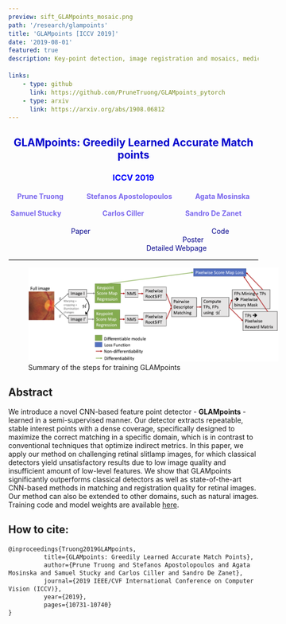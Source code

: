 ```yaml
---
preview: sift_GLAMpoints_mosaic.png
path: '/research/glampoints'
title: 'GLAMpoints [ICCV 2019]'
date: '2019-08-01'
featured: true
description: Key-point detection, image registration and mosaics, medical data

links:
    - type: github
      link: https://github.com/PruneTruong/GLAMpoints_pytorch
    - type: arxiv
      link: https://arxiv.org/abs/1908.06812
---
```



## <div align="center"><span style="color:MediumBlue">GLAMpoints: Greedily Learned Accurate Match points</span></div>
### <div align="center"><span style="color:Blue">ICCV 2019</span></div>
#### <div align="center"><span style="color:MediumSlateBlue">Prune Truong &nbsp;&nbsp;&nbsp;&nbsp;&nbsp;&nbsp;&nbsp;&nbsp;&nbsp;&nbsp;&nbsp;&nbsp; Stefanos Apostolopoulos  &nbsp;&nbsp;&nbsp;&nbsp;&nbsp;&nbsp;&nbsp;&nbsp;&nbsp;&nbsp;&nbsp;&nbsp; Agata Mosinska &nbsp;&nbsp;&nbsp;&nbsp;&nbsp;&nbsp;&nbsp;&nbsp;&nbsp;&nbsp; <br> Samuel Stucky &nbsp;&nbsp;&nbsp;&nbsp;&nbsp;&nbsp;&nbsp;&nbsp;&nbsp;&nbsp;&nbsp;&nbsp;&nbsp;&nbsp;&nbsp;&nbsp;&nbsp;&nbsp;&nbsp;&nbsp;&nbsp;&nbsp;&nbsp; Carlos Ciller  &nbsp;&nbsp;&nbsp;&nbsp;&nbsp;&nbsp;&nbsp;&nbsp;&nbsp;&nbsp;&nbsp;&nbsp;&nbsp;&nbsp;&nbsp;&nbsp;&nbsp;&nbsp;&nbsp;&nbsp;&nbsp;&nbsp;&nbsp; Sandro De Zanet &nbsp;&nbsp;&nbsp;&nbsp;&nbsp;&nbsp;&nbsp;&nbsp;</a></span></div>

<div align="center">
&nbsp;&nbsp;&nbsp;&nbsp;&nbsp;&nbsp;&nbsp;&nbsp;&nbsp;&nbsp;&nbsp;&nbsp;&nbsp;&nbsp;&nbsp;&nbsp;
<a href="https://arxiv.org/abs/1908.06812"  style="text-decoration: none;color: DarkBlue ">Paper</a> &nbsp;&nbsp;&nbsp;&nbsp;&nbsp;&nbsp;&nbsp;&nbsp;&nbsp;&nbsp;&nbsp;&nbsp;&nbsp;&nbsp;&nbsp;&nbsp;&nbsp;&nbsp;&nbsp;&nbsp;&nbsp;&nbsp;&nbsp;&nbsp;&nbsp;&nbsp;&nbsp;&nbsp;&nbsp;&nbsp;&nbsp;&nbsp;&nbsp;&nbsp;&nbsp;&nbsp;&nbsp;&nbsp;&nbsp;&nbsp;&nbsp;&nbsp;&nbsp;&nbsp;&nbsp;&nbsp;&nbsp;&nbsp;&nbsp;&nbsp;&nbsp;&nbsp;&nbsp;&nbsp;&nbsp;&nbsp;&nbsp;&nbsp;&nbsp;&nbsp;
<a href="https://github.com/PruneTruong/GLAMpoints_pytorch"  style="text-decoration: none;color: DarkBlue ">Code</a> &nbsp;&nbsp;&nbsp;&nbsp;&nbsp;&nbsp;&nbsp;&nbsp;&nbsp;&nbsp;&nbsp;&nbsp;&nbsp;&nbsp;&nbsp;&nbsp;&nbsp;&nbsp;&nbsp;&nbsp;&nbsp;&nbsp;&nbsp;&nbsp;&nbsp;&nbsp;&nbsp;&nbsp;&nbsp;&nbsp;&nbsp;&nbsp;&nbsp;&nbsp;&nbsp;&nbsp;&nbsp;&nbsp;&nbsp;&nbsp;&nbsp;&nbsp;&nbsp;&nbsp;&nbsp;&nbsp;&nbsp;&nbsp;&nbsp;&nbsp;&nbsp;&nbsp;&nbsp;&nbsp;&nbsp;&nbsp;&nbsp;&nbsp;&nbsp;&nbsp;
<a href="https://drive.google.com/file/d/1706DRoMCr7adBnxws1iLcwUfJ1ClEant/view?usp=sharing"  style="text-decoration: none;color: DarkBlue ">Poster</a> &nbsp;&nbsp;&nbsp;&nbsp;&nbsp;&nbsp;&nbsp;&nbsp;&nbsp;&nbsp;&nbsp;&nbsp;&nbsp;&nbsp;&nbsp;&nbsp;&nbsp;&nbsp;&nbsp;&nbsp;&nbsp;&nbsp;&nbsp;&nbsp;&nbsp;&nbsp;&nbsp;&nbsp;&nbsp;&nbsp;&nbsp;&nbsp;&nbsp;&nbsp;&nbsp;&nbsp;&nbsp;&nbsp;&nbsp;&nbsp;&nbsp;&nbsp;&nbsp;&nbsp;&nbsp;&nbsp;&nbsp;&nbsp;&nbsp;&nbsp;&nbsp;&nbsp;&nbsp;&nbsp;&nbsp;&nbsp;&nbsp;&nbsp;&nbsp;&nbsp;
<a href="https://www.retinai.com/glampoints"  style="text-decoration: none;color: DarkBlue ">Detailed Webpage</a> &nbsp;&nbsp;&nbsp;&nbsp;&nbsp;&nbsp;&nbsp;&nbsp;&nbsp;&nbsp;&nbsp;&nbsp;&nbsp;&nbsp;&nbsp;&nbsp;
</div>


<hr style="border:0.01px solid LightGray"> </hr>

<figure inline style="width: 100%">
  <img src="./images/glam.png">
  <figcaption>Summary of the steps for training GLAMpoints</figcaption>
</figure>

## Abstract
We introduce a novel CNN-based feature point detector - **GLAMpoints** - learned in a semi-supervised manner. Our detector extracts repeatable, stable interest points with a dense coverage, specifically designed to maximize the correct matching in a specific domain, which is in contrast to conventional techniques that optimize indirect metrics. In this paper, we apply our method on challenging retinal slitlamp images, for which classical detectors yield unsatisfactory results due to low image quality and insufficient amount of low-level features. We show that GLAMpoints significantly outperforms classical detectors as well as state-of-the-art CNN-based methods in matching and registration quality for retinal images. Our method can also be extended to other domains, such as natural images. Training code and model weights are available [here](https://github.com/PruneTruong/GLAMpoints_pytorch).



## How to cite:
```
@inproceedings{Truong2019GLAMpoints,
		  title={GLAMpoints: Greedily Learned Accurate Match Points},
		  author={Prune Truong and Stefanos Apostolopoulos and Agata Mosinska and Samuel Stucky and Carlos Ciller and Sandro De Zanet},
		  journal={2019 IEEE/CVF International Conference on Computer Vision (ICCV)},
		  year={2019},
		  pages={10731-10740}
}
```


